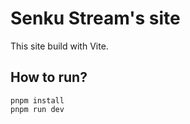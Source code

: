 # Senku Stream's site

This site build with Vite.

## How to run?

```
pnpm install
pnpm run dev
```